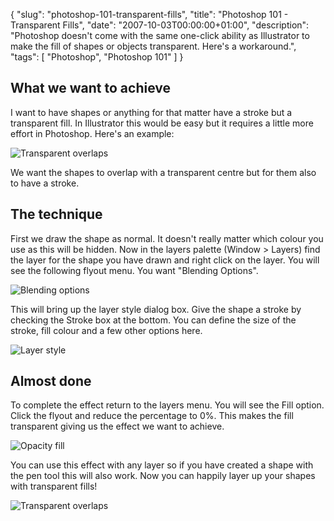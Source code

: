 {
  "slug": "photoshop-101-transparent-fills",
  "title": "Photoshop 101 - Transparent Fills",
  "date": "2007-10-03T00:00:00+01:00",
  "description": "Photoshop doesn't come with the same one-click ability as Illustrator to make the fill of shapes or objects transparent. Here's a workaround.",
  "tags": [
    "Photoshop",
    "Photoshop 101"
  ]
}

## What we want to achieve

I want to have shapes or anything for that matter have a stroke but a transparent fill. In Illustrator this would be easy but it requires a little more effort in Photoshop. Here's an example:

![Transparent overlaps][1] 

We want the shapes to overlap with a transparent centre but for them also to have a stroke.

## The technique

First we draw the shape as normal. It doesn't really matter which colour you use as this will be hidden. Now in the layers palette (Window > Layers) find the layer for the shape you have drawn and right click on the layer. You will see the following flyout menu. You want "Blending Options".

![Blending options][2] 

This will bring up the layer style dialog box. Give the shape a stroke by checking the Stroke box at the bottom. You can define the size of the stroke, fill colour and a few other options here.

![Layer style][3] 

## Almost done

To complete the effect return to the layers menu. You will see the Fill option. Click the flyout and reduce the percentage to 0%. This makes the fill transparent giving us the effect we want to achieve.

![Opacity fill][4] 

You can use this effect with any layer so if you have created a shape with the pen tool this will also work. Now you can happily layer up your shapes with transparent fills!

![Transparent overlaps][1]

 [1]: /images/articles/transparent_overlaps.png 
 [2]: /images/articles/photoshop_blending_options.jpg 
 [3]: /images/articles/layer_style.jpg 
 [4]: /images/articles/opacity_fill.jpg 
